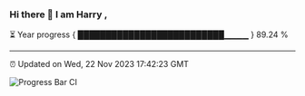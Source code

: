 ### Hi there 👋 I am Harry , 

⏳ Year progress { ██████████████████████████▁▁▁▁ } 89.24 %

---

⏰ Updated on Wed, 22 Nov 2023 17:42:23 GMT

![Progress Bar CI](https://github.com/duykhang68/duykhang68/workflows/Progress%20Bar%20CI/badge.svg)
